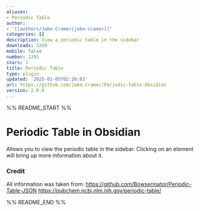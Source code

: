 ```yaml
---
aliases:
- Periodic Table
author:
- '[[authors/Jake-Cramer|jake-cramer]]'
categories: []
description: View a periodic table in the sidebar
downloads: 3269
mobile: false
number: 1291
stars: 3
title: Periodic Table
type: plugin
updated: '2025-01-05T02:26:03'
url: https://github.com/Jake-Cramer/Periodic-Table-Obsidian
version: 2.0.0
---
```


%% README_START %%

# Periodic Table in Obsidian

Allows you to view the periodic table in the sidebar. Clicking on an element will bring up more information about it.


### Credit

All information was taken from:
https://github.com/Bowserinator/Periodic-Table-JSON
https://pubchem.ncbi.nlm.nih.gov/periodic-table/


%% README_END %%